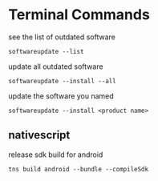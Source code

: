 # Terminal Commands
see the list of outdated software
```
softwareupdate --list
```
update all outdated software
```
softwareupdate --install --all

```
update the software you named
```
softwareupdate --install <product name>
```

## nativescript

release sdk build for android
```
tns build android --bundle --compileSdk
```